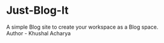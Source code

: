 # Just-Blog-It
A simple Blog site to create your workspace as a Blog space.
<br>
Author - Khushal Acharya
